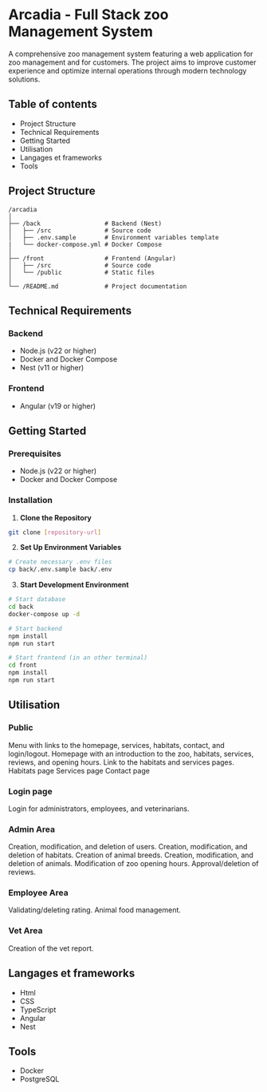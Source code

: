 # Arcadia - Full Stack zoo Management System

A comprehensive zoo management system featuring a web application for zoo management and for customers. The project aims to improve customer experience and optimize internal operations through modern technology solutions.

## Table of contents

- Project Structure
- Technical Requirements
- Getting Started
- Utilisation
- Langages et frameworks
- Tools

## Project Structure

```
/arcadia
│
├── /back                  # Backend (Nest)
│   ├── /src               # Source code
│   ├── .env.sample        # Environment variables template
|   └── docker-compose.yml # Docker Compose
│
├── /front                 # Frontend (Angular)
│   ├── /src               # Source code
│   └── /public            # Static files
│
└── /README.md             # Project documentation
```

## Technical Requirements

### Backend

- Node.js (v22 or higher)
- Docker and Docker Compose
- Nest (v11 or higher)

### Frontend

- Angular (v19 or higher)

## Getting Started

### Prerequisites

- Node.js (v22 or higher)
- Docker and Docker Compose

### Installation

1. **Clone the Repository**

```bash
git clone [repository-url]
```

2. **Set Up Environment Variables**

```bash
# Create necessary .env files
cp back/.env.sample back/.env
```

3. **Start Development Environment**

```bash
# Start database
cd back
docker-compose up -d

# Start backend
npm install
npm run start
```

```bash
# Start frontend (in an other terminal)
cd front
npm install
npm run start
```

## Utilisation

### Public

Menu with links to the homepage, services, habitats, contact, and login/logout.
Homepage with an introduction to the zoo, habitats, services, reviews, and opening hours. Link to the habitats and services pages.
Habitats page
Services page
Contact page

### Login page

Login for administrators, employees, and veterinarians.

### Admin Area

Creation, modification, and deletion of users.
Creation, modification, and deletion of habitats.
Creation of animal breeds.
Creation, modification, and deletion of animals.
Modification of zoo opening hours.
Approval/deletion of reviews.

### Employee Area

Validating/deleting rating.
Animal food management.

### Vet Area

Creation of the vet report.

## Langages et frameworks

- Html
- CSS
- TypeScript
- Angular
- Nest

## Tools

- Docker
- PostgreSQL
